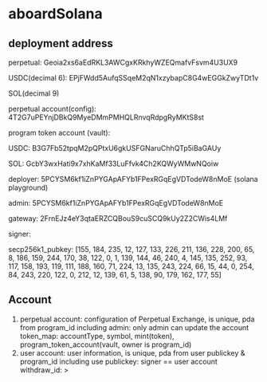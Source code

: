 # aboardSolana
## deployment address
perpetual: Geoia2xs6aEdRKL3AWCgxKRkhyWZEQmafvFsvm4U3UX9

USDC(decimal 6): EPjFWdd5AufqSSqeM2qN1xzybapC8G4wEGGkZwyTDt1v

SOL(decimal 9)

perpetual account(config): 4T2G7uPEYnjDBkQ9MyeDMmPMHQLRnvqRdpgRyMKtS8st

program token account (vault): 
  
  USDC: B3G7Fb52tpqM2pQPtxU6gkUSFGNaruChhQTp5iBaGAUy
  
  SOL: GcbY3wxHati9x7xhKaMf33LuFfvk4Ch2KQWyWMwNQoiw

deployer: 5PCYSM6kf1iZnPYGApAFYb1FPexRGqEgVDTodeW8nMoE (solana playground)

admin: 5PCYSM6kf1iZnPYGApAFYb1FPexRGqEgVDTodeW8nMoE

gateway: 2FrnEJz4eY3qtaERZCQBouS9cuSCQ9kUy2Z2CWis4LMf

signer: 

secp256k1_pubkey: [155, 184, 235, 12, 127, 133, 226, 211, 136, 228, 200, 65, 8, 
                   186, 159, 244, 170, 38, 122, 0, 1, 139, 144, 46, 240, 4, 145, 
                   135, 252, 93, 117, 158, 193, 119, 111, 188, 160, 71, 224, 13, 
                   135, 243, 224, 66, 15, 44, 0, 254, 84, 243, 220, 122, 0, 212, 
                   12, 139, 61, 5, 138, 90, 179, 162, 177, 55]
## Account
  1. perpetual account: configuration of Perpetual Exchange, is unique, pda from program_id
     including admin: only admin can update the account
               token_map: accountType, symbol, mint(token), program_token_account(vault, owner is program_id)                               
  2. user account: user information, is unique, pda from user publickey & program_id
     including use publickey: signer == user account
               withdraw_id: >

